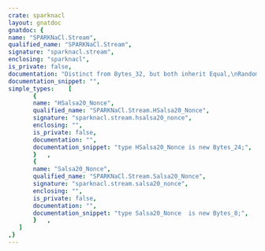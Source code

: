 ```yaml
---
crate: sparknacl
layout: gnatdoc
gnatdoc: {
name: "SPARKNaCl.Stream",
qualified_name: "SPARKNaCl.Stream",
signature: "sparknacl.stream",
enclosing: "sparknacl",
is_private: false,
documentation: "Distinct from Bytes_32, but both inherit Equal,\nRandom_Bytes, and Sanitize primitive operations.",
documentation_snippet: "",
simple_types:    [
       {
       name: "HSalsa20_Nonce",
       qualified_name: "SPARKNaCl.Stream.HSalsa20_Nonce",
       signature: "sparknacl.stream.hsalsa20_nonce",
       enclosing: "",
       is_private: false,
       documentation: "",
       documentation_snippet: "type HSalsa20_Nonce is new Bytes_24;",
       }   ,
       {
       name: "Salsa20_Nonce",
       qualified_name: "SPARKNaCl.Stream.Salsa20_Nonce",
       signature: "sparknacl.stream.salsa20_nonce",
       enclosing: "",
       is_private: false,
       documentation: "",
       documentation_snippet: "type Salsa20_Nonce  is new Bytes_8;",
       }   ,
   ]
,}
---
```

